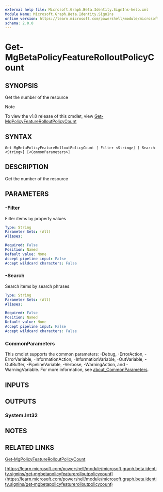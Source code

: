 ```yaml
---
external help file: Microsoft.Graph.Beta.Identity.SignIns-help.xml
Module Name: Microsoft.Graph.Beta.Identity.SignIns
online version: https://learn.microsoft.com/powershell/module/microsoft.graph.beta.identity.signins/get-mgbetapolicyfeaturerolloutpolicycount
schema: 2.0.0
---
```


# Get-MgBetaPolicyFeatureRolloutPolicyCount

## SYNOPSIS
Get the number of the resource

> [!NOTE]
> To view the v1.0 release of this cmdlet, view [Get-MgPolicyFeatureRolloutPolicyCount](/powershell/module/Microsoft.Graph.Identity.SignIns/Get-MgPolicyFeatureRolloutPolicyCount?view=graph-powershell-1.0)

## SYNTAX

```
Get-MgBetaPolicyFeatureRolloutPolicyCount [-Filter <String>] [-Search <String>] [<CommonParameters>]
```

## DESCRIPTION
Get the number of the resource

## PARAMETERS

### -Filter
Filter items by property values

```yaml
Type: String
Parameter Sets: (All)
Aliases:

Required: False
Position: Named
Default value: None
Accept pipeline input: False
Accept wildcard characters: False
```

### -Search
Search items by search phrases

```yaml
Type: String
Parameter Sets: (All)
Aliases:

Required: False
Position: Named
Default value: None
Accept pipeline input: False
Accept wildcard characters: False
```

### CommonParameters
This cmdlet supports the common parameters: -Debug, -ErrorAction, -ErrorVariable, -InformationAction, -InformationVariable, -OutVariable, -OutBuffer, -PipelineVariable, -Verbose, -WarningAction, and -WarningVariable. For more information, see [about_CommonParameters](http://go.microsoft.com/fwlink/?LinkID=113216).

## INPUTS

## OUTPUTS

### System.Int32
## NOTES

## RELATED LINKS
[Get-MgPolicyFeatureRolloutPolicyCount](/powershell/module/Microsoft.Graph.Identity.SignIns/Get-MgPolicyFeatureRolloutPolicyCount?view=graph-powershell-1.0)

[https://learn.microsoft.com/powershell/module/microsoft.graph.beta.identity.signins/get-mgbetapolicyfeaturerolloutpolicycount](https://learn.microsoft.com/powershell/module/microsoft.graph.beta.identity.signins/get-mgbetapolicyfeaturerolloutpolicycount)



